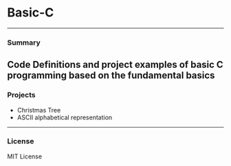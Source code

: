 # Basic-C
---
### Summary
Code Definitions and project examples of basic C programming based on the fundamental basics
---
### Projects
- Christmas Tree
- ASCII alphabetical representation
---
### License
MIT License
